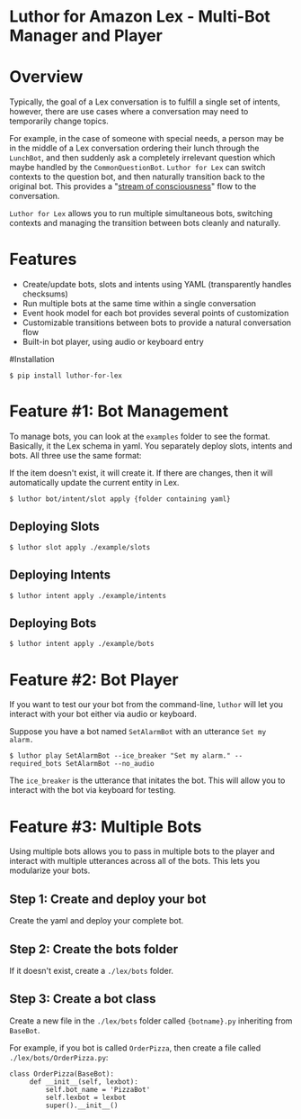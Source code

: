 # Luthor for Amazon Lex - Multi-Bot Manager and Player

# Overview
Typically, the goal of a Lex conversation is to fulfill a single set of intents, however, there are use cases where a conversation may need to temporarily change topics.

For example, in the case of someone with special needs, a person may be in the middle of a Lex conversation ordering their lunch through the `LunchBot`, and then suddenly ask a completely irrelevant question which maybe handled by the `CommonQuestionBot`. `Luthor for Lex` can switch contexts to the question bot, and then naturally transition back to the original bot. This provides a "[stream of consciousness](https://en.wikipedia.org/wiki/Stream_of_consciousness "stream of consciousness")" flow to the conversation. 

`Luthor for Lex` allows you to run multiple simultaneous bots, switching contexts and managing the transition between bots cleanly and naturally.

# Features
* Create/update bots, slots and intents using YAML (transparently handles checksums)
* Run multiple bots at the same time within a single conversation
* Event hook model for each bot provides several points of customization
* Customizable transitions between bots to provide a natural conversation flow
* Built-in bot player, using audio or keyboard entry

 #Installation

```
$ pip install luthor-for-lex
```

# Feature #1: Bot Management
To manage bots, you can look at the `examples` folder to see the format. Basically, it the Lex schema in yaml. You separately deploy slots, intents and bots. All three use the same format:

If the item doesn't exist, it will create it. If there are changes, then it will automatically update the current entity in Lex.

```
$ luthor bot/intent/slot apply {folder containing yaml}
```

## Deploying Slots

```
$ luthor slot apply ./example/slots
```

## Deploying Intents

```
$ luthor intent apply ./example/intents
```

## Deploying Bots

```
$ luthor intent apply ./example/bots
```

# Feature #2: Bot Player
If you want to test our your bot from the command-line, `luthor` will let you interact with your bot either via audio or keyboard.

Suppose you have a bot named `SetAlarmBot` with an utterance `Set my alarm.`

```
$ luthor play SetAlarmBot --ice_breaker "Set my alarm." --required_bots SetAlarmBot --no_audio
```

The `ice_breaker` is the utterance that initates the bot. This will allow you to interact with the bot via keyboard for testing.

# Feature #3: Multiple Bots
Using multiple bots allows you to pass in multiple bots to the player and interact with multiple utterances across all of the bots. This lets you modularize your bots.

## Step 1: Create and deploy your bot
Create the yaml and deploy your complete bot.

## Step 2: Create the bots folder
If it doesn't exist, create a `./lex/bots` folder.

## Step 3: Create a bot class
Create a new file in the `./lex/bots` folder called `{botname}.py` inheriting from `BaseBot`.

For example, if you bot is called `OrderPizza`, then create a file called `./lex/bots/OrderPizza.py`:

```
class OrderPizza(BaseBot):
     def __init__(self, lexbot):
         self.bot_name = 'PizzaBot'
         self.lexbot = lexbot
         super().__init__()
```